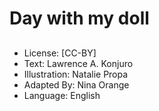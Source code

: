 # Day with my doll

##

##

##

##

##

##

##

##

##
* License: [CC-BY]
* Text: Lawrence A. Konjuro
* Illustration: Natalie Propa
* Adapted By: Nina Orange
* Language: English
